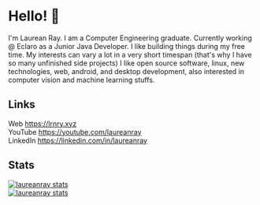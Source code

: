 # Hello! 👋

I'm Laurean Ray. I am a Computer Engineering graduate. Currently working @ Eclaro as a Junior Java Developer. 
I like building things during my free time. My interests can vary a lot in a very short timespan (that's why I have so many unfinished side projects) I like open source software, linux, new technologies, web, android, and desktop development, also interested in computer vision and machine learning stuffs.

## Links
Web https://lrnry.xyz  
YouTube https://youtube.com/laureanray  
LinkedIn https://linkedin.com/in/laureanray  

## Stats
[![laureanray stats](https://github-readme-stats.vercel.app/api?username=laureanray&count_private=true&theme=dracula)](https://github.com/laureanray/github-readme-stats)    
[![laureanray stats](https://github-readme-stats.vercel.app/api/top-langs/?username=laureanray&count_private=true&layout=compact&theme=dracula)](https://github.com/laureanray/github-readme-stats)
